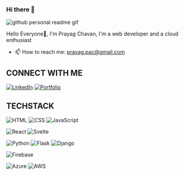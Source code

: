 ### Hi there 👋
![github personal readme gif](https://github.com/PRAYAG0908/PRAYAG0908/assets/115292072/9f7a58f4-7a05-4146-877a-616e6e3598e9)

Hello Everyone👋, I'm Prayag Chavan, I'm a web developer and a cloud enthusiast
- 📫 How to reach me: prayag.pac@gmail.com

## CONNECT WITH ME
[![LinkedIn](https://img.shields.io/badge/LinkedIn-0077B5?style=for-the-badge&logo=linkedin&logoColor=white)](www.linkedin.com/in/prayag-chavan-291271274)
[![Portfolio](https://img.shields.io/badge/Portfolio-4CAF50?style=for-the-badge&logo=portfolio&logoColor=white)](https://prayag-portfolio.vercel.app/)

## TECHSTACK
![HTML](https://img.shields.io/badge/HTML-E34F26?style=for-the-badge&logo=html5&logoColor=white)
![CSS](https://img.shields.io/badge/CSS-1572B6?style=for-the-badge&logo=css3&logoColor=white)
![JavaScript](https://img.shields.io/badge/JavaScript-F7DF1E?style=for-the-badge&logo=javascript&logoColor=black)

![React](https://img.shields.io/badge/React-20232A?style=for-the-badge&logo=react&logoColor=white)
![Svelte](https://img.shields.io/badge/Svelte-FF3E00?style=for-the-badge&logo=svelte&logoColor=white)

![Python](https://img.shields.io/badge/Python-3776AB?style=for-the-badge&logo=python&logoColor=white)
![Flask](https://img.shields.io/badge/Flask-000000?style=for-the-badge&logo=flask&logoColor=white)
![Django](https://img.shields.io/badge/Django-092E20?style=for-the-badge&logo=django&logoColor=white)

![Firebase](https://img.shields.io/badge/Firebase-FFCA28?style=for-the-badge&logo=firebase&logoColor=white)

![Azure](https://img.shields.io/badge/Azure-0089D6?style=for-the-badge&logo=microsoft-azure&logoColor=white)
![AWS](https://img.shields.io/badge/AWS-232F3E?style=for-the-badge&logo=amazon-aws&logoColor=white)

<!--
**PRAYAG0908/PRAYAG0908** is a ✨ _special_ ✨ repository because its `README.md` (this file) appears on your GitHub profile.
Here are some ideas to get you started:
- 🔭 I’m currently working on ...
- 🌱 I’m currently learning ...
- 👯 I’m looking to collaborate on ...
- 🤔 I’m looking for help with ...
- 💬 Ask me about ...
- 📫 How to reach me: ...
- 😄 Pronouns: ...
- ⚡ Fun fact: ...
-->
